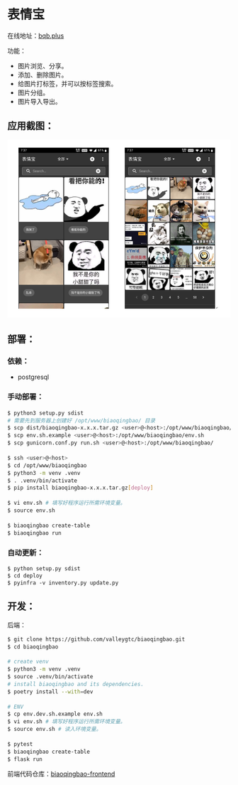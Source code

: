 # 表情宝

在线地址：[bqb.plus](https://bqb.plus)

功能：
- 图片浏览、分享。
- 添加、删除图片。
- 给图片打标签，并可以按标签搜索。
- 图片分组。
- 图片导入导出。

## 应用截图：

<div align="center">
    <img src="./assets/compose.png" alt="应用截图">
</div>

## 部署：

### 依赖：

- postgresql

### 手动部署：

```bash
$ python3 setup.py sdist
# 需要先到服务器上创建好 /opt/www/biaoqingbao/ 目录
$ scp dist/biaoqingbao-x.x.x.tar.gz <user>@<host>:/opt/www/biaoqingbao/
$ scp env.sh.example <user>@<host>:/opt/www/biaoqingbao/env.sh
$ scp gunicorn.conf.py run.sh <user>@<host>:/opt/www/biaoqingbao/

$ ssh <user>@<host>
$ cd /opt/www/biaoqingbao
$ python3 -m venv .venv
$ . .venv/bin/activate
$ pip install biaoqingbao-x.x.x.tar.gz[deploy]

$ vi env.sh # 填写好程序运行所需环境变量。
$ source env.sh

$ biaoqingbao create-table
$ biaoqingbao run
```

### 自动更新：

```
$ python setup.py sdist
$ cd deploy
$ pyinfra -v inventory.py update.py
```

## 开发：

后端：
```bash
$ git clone https://github.com/valleygtc/biaoqingbao.git
$ cd biaoqingbao

# create venv
$ python3 -m venv .venv
$ source .venv/bin/activate
# install biaoqingbao and its dependencies.
$ poetry install --with=dev

# ENV
$ cp env.dev.sh.example env.sh
$ vi env.sh # 填写好程序运行所需环境变量。
$ source env.sh # 读入环境变量。

$ pytest
$ biaoqingbao create-table
$ flask run
```

前端代码仓库：[biaoqingbao-frontend](https://github.com/valleygtc/biaoqingbao-frontend)

